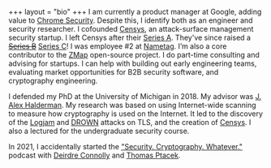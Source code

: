 +++
layout = "bio"
+++
I am currently a product manager at Google, adding value to [Chrome
Security][chromesecurity]. Despite this, I identify both as an engineer and
security researcher. I cofounded [Censys][censys], an attack-surface management
security startup. I left Censys after their [Series A][censys-raise]. They've
since raised a ~~[Series B][censys-raise-b]~~ [Series C][censys-raise-c]! I was
employee #2 at [Nametag][nt].  I’m also a core contributor to the [ZMap][zmap]
open-source project. I do part-time consulting and advising for startups. I can
help with building out early engineering teams, evaluating market opportunities
for B2B security software, and cryptography engineering.

I defended my PhD at the University of Michigan in 2018. My advisor was [J.
Alex Halderman][jhalderm]. My research was based on using Internet-wide
scanning to measure how cryptography is used on the Internet. It led to the
discovery of the [Logjam][logjam] and [DROWN][drown] attacks on TLS, and the
creation of [Censys][censys]. I also a lectured for the undergraduate security
course.

In 2021, I accidentally started the ["Security. Cryptography. Whatever."][scw]
podcast with [Deirdre Connolly][deirdre] and [Thomas Ptacek][tqbf].

[censys]: https://censys.io
[censys-raise]: https://venturebeat.com/2020/08/05/censys-raises-15-5-million-to-bring-attack-surface-management-to-more-companies/
[censys-raise-b]: https://techcrunch.com/2022/01/27/censys-iot-search-engine-new-ceo/
[censys-raise-c]: https://techcrunch.com/2023/10/24/censys-lands-new-cash-to-grow-its-threat-detecting-cybersecurity-service/
[censys-careers]: https://censys.io/careers
[chromesecurity]: https://chrome.security
[deirdre]: https://twitter.com/durumcrustulum
[drown]: https://drownattack.com
[duo]: https://duo.com
[expect-staple]: https://docs.google.com/document/d/1aISglJIIwglcOAhqNfK-2vtQl-_dWAapc-VLDh-9-BE/edit
[jhalderm]: https://jhalderm.com
[logjam]: https://weakdh.org
[nt]: https://getnametag.com
[scw]: https://securitycryptographywhatever.com
[tqbf]: https://twitter.com/tqbf
[zmap]: https://zmap.io
